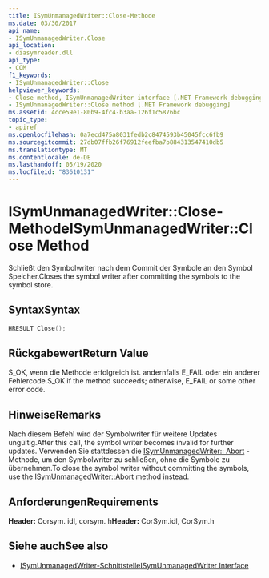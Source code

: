 ```yaml
---
title: ISymUnmanagedWriter::Close-Methode
ms.date: 03/30/2017
api_name:
- ISymUnmanagedWriter.Close
api_location:
- diasymreader.dll
api_type:
- COM
f1_keywords:
- ISymUnmanagedWriter::Close
helpviewer_keywords:
- Close method, ISymUnmanagedWriter interface [.NET Framework debugging]
- ISymUnmanagedWriter::Close method [.NET Framework debugging]
ms.assetid: 4cce59e1-80b9-4fc4-b3aa-126f1c5876bc
topic_type:
- apiref
ms.openlocfilehash: 0a7ecd475a8031fedb2c8474593b45045fcc6fb9
ms.sourcegitcommit: 27db07ffb26f76912feefba7b884313547410db5
ms.translationtype: MT
ms.contentlocale: de-DE
ms.lasthandoff: 05/19/2020
ms.locfileid: "83610131"
---
```

# <a name="isymunmanagedwriterclose-method"></a><span data-ttu-id="ea60d-102">ISymUnmanagedWriter::Close-Methode</span><span class="sxs-lookup"><span data-stu-id="ea60d-102">ISymUnmanagedWriter::Close Method</span></span>
<span data-ttu-id="ea60d-103">Schließt den Symbolwriter nach dem Commit der Symbole an den Symbol Speicher.</span><span class="sxs-lookup"><span data-stu-id="ea60d-103">Closes the symbol writer after committing the symbols to the symbol store.</span></span>  
  
## <a name="syntax"></a><span data-ttu-id="ea60d-104">Syntax</span><span class="sxs-lookup"><span data-stu-id="ea60d-104">Syntax</span></span>  
  
```cpp  
HRESULT Close();  
```  
  
## <a name="return-value"></a><span data-ttu-id="ea60d-105">Rückgabewert</span><span class="sxs-lookup"><span data-stu-id="ea60d-105">Return Value</span></span>  
 <span data-ttu-id="ea60d-106">S_OK, wenn die Methode erfolgreich ist. andernfalls E_FAIL oder ein anderer Fehlercode.</span><span class="sxs-lookup"><span data-stu-id="ea60d-106">S_OK if the method succeeds; otherwise, E_FAIL or some other error code.</span></span>  
  
## <a name="remarks"></a><span data-ttu-id="ea60d-107">Hinweise</span><span class="sxs-lookup"><span data-stu-id="ea60d-107">Remarks</span></span>  
 <span data-ttu-id="ea60d-108">Nach diesem Befehl wird der Symbolwriter für weitere Updates ungültig.</span><span class="sxs-lookup"><span data-stu-id="ea60d-108">After this call, the symbol writer becomes invalid for further updates.</span></span> <span data-ttu-id="ea60d-109">Verwenden Sie stattdessen die [ISymUnmanagedWriter:: Abort](isymunmanagedwriter-abort-method.md) -Methode, um den Symbolwriter zu schließen, ohne die Symbole zu übernehmen.</span><span class="sxs-lookup"><span data-stu-id="ea60d-109">To close the symbol writer without committing the symbols, use the [ISymUnmanagedWriter::Abort](isymunmanagedwriter-abort-method.md) method instead.</span></span>  
  
## <a name="requirements"></a><span data-ttu-id="ea60d-110">Anforderungen</span><span class="sxs-lookup"><span data-stu-id="ea60d-110">Requirements</span></span>  
 <span data-ttu-id="ea60d-111">**Header:** Corsym. idl, corsym. h</span><span class="sxs-lookup"><span data-stu-id="ea60d-111">**Header:** CorSym.idl, CorSym.h</span></span>  
  
## <a name="see-also"></a><span data-ttu-id="ea60d-112">Siehe auch</span><span class="sxs-lookup"><span data-stu-id="ea60d-112">See also</span></span>

- [<span data-ttu-id="ea60d-113">ISymUnmanagedWriter-Schnittstelle</span><span class="sxs-lookup"><span data-stu-id="ea60d-113">ISymUnmanagedWriter Interface</span></span>](isymunmanagedwriter-interface.md)
